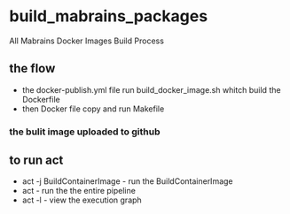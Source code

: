 # build_mabrains_packages
All Mabrains Docker Images Build Process
## the flow
* the docker-publish.yml file run build_docker_image.sh whitch build the Dockerfile 
* then Docker file copy and run Makefile
### the bulit image uploaded to github 
## to run act 

   * act -j BuildContainerImage - run the BuildContainerImage
   * act - run the the entire pipeline
   * act -l - view the execution graph


[link]: https://hub.docker.com/repository/docker/mohamedgomaa12/my_repo
